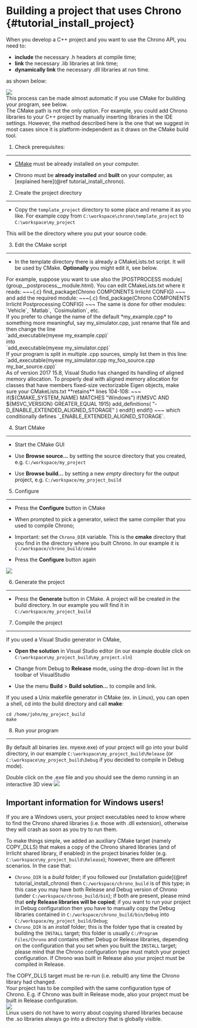 Building a project that uses Chrono             {#tutorial_install_project}
==========================


When you develop a C++ project and you want to use the Chrono API,
you need to:
- **include** the necessary .h headers at compile time;
- **link** the necessary .lib libraries at link time;
- **dynamically link** the necessary .dll libraries at run time.  

as shown below: <br>

<img src="http://www.projectchrono.org/assets/manual/Pic_build.png" class="img-responsive">

<br>
This process can be made almost automatic if you use CMake for building your program, see below.

<div class="ce-info">
The CMake path is not the only option. For example, you could add Chrono libraries
to your C++ project by manually inserting libraries in the IDE settings. However,
the method described here is the one that we suggest in most cases since it is platform-independent as it draws on the CMake
build tool.
</div>



1) Check prerequisites:
-------------------------------------------------------------------

-   [CMake](http://www.cmake.org) must be already installed on
    your computer.
	
-   Chrono must be **already installed** and **built** 
    on your computer, as [explained here](@ref tutorial_install_chrono).

	
2) Create the project directory
-------------------------------------------------------------------

-   Copy the `template_project` directory to some place and rename it as you like.
    For example copy from `C:\workspace\chrono\template_project` to `C:\workspace\my_project`

This will be the directory where you put your source code.


3) Edit the CMake script
------------------------------------------------------------

- In the template directory there is already a CMakeLists.txt script. It will be used by CMake.
  **Optionally** you might edit it, see below.

<div class="ce-info">
For example, suppose you want to use also the [POSTPROCESS module](group__postprocess__module.html).
You can edit CMakeLists.txt where it reads:
~~~{.c}
find_package(Chrono
             COMPONENTS Irrlicht
             CONFIG)
~~~
and add the required module:
~~~{.c}
find_package(Chrono
             COMPONENTS Irrlicht Postprocessing
             CONFIG)
~~~
The same is done for other modules: `Vehicle`, `Matlab`, `Cosimulation`, etc.
</div>

<div class="ce-info">
If you prefer to change the name of the default *my_example.cpp* to 
something more meaningful, say my_simulator.cpp, just rename that file and then change the line<br>
 `add_executable(myexe my_example.cpp)` <br>
 into <br>
 `add_executable(myexe my_simulator.cpp)`<br>
</div>

<div class="ce-info">
If your program is split in multiple .cpp sources, simply list them in this line:
 `add_executable(myexe my_simulator.cpp  my_foo_source.cpp  my_bar_source.cpp)` 
</div>

<div class="ce-warning">
As of version 2017 15.8, Visual Studio has changed its handling of aligned memory allocation.
To properly deal with aligned memory allocation for classes that have members fixed-size vectorizable Eigen objects, make sure your CMakeLists.txt **retains** lines 104-108:
~~~
if(${CMAKE_SYSTEM_NAME} MATCHES "Windows")
  if(MSVC AND ${MSVC_VERSION} GREATER_EQUAL 1915)
    add_definitions( "-D_ENABLE_EXTENDED_ALIGNED_STORAGE" )
  endif()
endif()
~~~
which conditionally defines `_ENABLE_EXTENDED_ALIGNED_STORAGE`.
</div>

4) Start CMake 
--------------------------------------------------

-   Start the CMake GUI

-   Use **Browse source...** by setting the source directory that you
    created, e.g. `C:/workspace/my_project`
	
-   Use **Browse build...** by setting a new *empty* directory for the
    output project, e.g. `C:/workspace/my_project_build`

	
5) Configure
------------------------------------------------

- Press the **Configure** button in CMake

- When prompted to pick a generator, select the same 
  compiler that you used to compile Chrono;

- Important: set the `Chrono_DIR` variable. This is the **cmake** directory that 
  you find in the directory where you built Chrono. In our example it is `C:/workspace/chrono_build/cmake`

- Press the **Configure** button again

<img src="http://www.projectchrono.org/assets/manual/Install_my_project_cmake.png" class="img-responsive">


6) Generate the project
-----------------------------------------------------------

- Press the **Generate** button in CMake. A project will be created in
  the build directory. In our example you will find it in `C:/workspace/my_project_build`


7) Compile the project
----------------------------------------------------------

If you used a Visual Studio generator in CMake, 

-   **Open the solution** in Visual Studio editor (in our example double
    click on `C:\workspace\my_project_build\my_project.sln`)

-   Change from Debug to **Release** mode, using the drop-down list in the 
    toolbar of VisualStudio
	
-   Use the menu **Build** > **Build solution...** to compile and link.

If you used a Unix makefile generator in CMake (ex. in Linux), you can
open a shell, cd into the build directory and call **make**: 
~~~{.c}
cd /home/john/my_project_build
make
~~~ 


8) Run your program
-------------------------------------------------------

By default all binaries (ex. myexe.exe) of your project will go into
your build directory, in our example `C:\workspace\my_project_build\Release` 
(or `C:\workspace\my_project_build\Debug` if you decided to compile in Debug mode).

Double click on the .exe file and you should see the demo running in an interactive 3D view
<img src="http://projectchrono.org/assets/manual/Install_my_project_2.jpg" class="img-responsive">

Important information for Windows users!
----------------------

If you are a Windows users, your project executables need to know where to find the Chrono shared libraries (i.e. those with .dll extension), otherwise they will crash as soon as you try to run them.

To make things simple, we added an auxiliary CMake target (namely COPY_DLLS) that makes a copy of the Chrono shared libraries (and of Irrlicht shared library, if enabled) in the project binaries folder (e.g. `C:\workspace\my_project_build\Release`); however, there are different scenarios. In the case that:
  + `Chrono_DIR` is a _build_ folder; if you followed our [installation guide](@ref tutorial_install_chrono) then `C:/workspace/chrono_build` is of this type; in this case you may have both Release and Debug version of Chrono (under `C:/workspace/chrono_build/bin`); if both are present, please mind that **only Release libraries will be copied**; if you want to run your project in Debug configuration then you have to manually copy the Debug libraries contained in `C:/workspace/chrono_build/bin/Debug` into `C:/workspace/my_project_build/Debug`;
  + `Chrono_DIR` is an _install_ folder; this is the folder type that is created by building the `INSTALL` target; this folder is usually `C:/Program Files/Chrono` and contains either Debug or Release libraries, depending on the configuration that you set when you built the `INSTALL` target; please mind that the Chrono configuration type must match your project configuration. If Chrono was built in Release also your project must be compiled in Release.


<div class="ce-warning">
The COPY_DLLS target must be re-run (i.e. rebuilt) any time the Chrono library had changed.
</div>

<div class="ce-warning">
Your project has to be compiled with the same configuration type of Chrono. E.g. if Chrono was built in Release mode, also your project must be built in Release configuration.
</div>

<img src="http://www.projectchrono.org/assets/manual/Install_project_COPYDLLS.png" class="img-responsive">

<div class="ce-info">
Linux users do not have to worry about copying shared libraries because the .so libraries always go into a directory that is globally visible.
</div>


